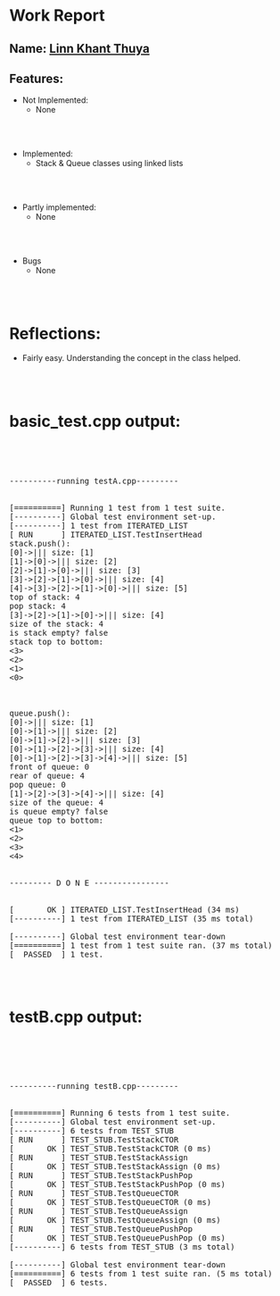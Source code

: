 # Work Report

## Name: <ins> Linn Khant Thuya </ins>

## Features:

- Not Implemented:
  - None

<br><br>

- Implemented:
  - Stack & Queue classes using linked lists

<br><br>

- Partly implemented:
  - None

<br><br>

- Bugs
  - None

<br><br>

# Reflections:

- Fairly easy. Understanding the concept in the class helped.

<br/><br/>

# basic_test.cpp output:

<pre>
<br/><br/>

----------running testA.cpp---------


[==========] Running 1 test from 1 test suite.
[----------] Global test environment set-up.
[----------] 1 test from ITERATED_LIST
[ RUN      ] ITERATED_LIST.TestInsertHead
stack.push(): 
[0]->||| size: [1]
[1]->[0]->||| size: [2]
[2]->[1]->[0]->||| size: [3]
[3]->[2]->[1]->[0]->||| size: [4]
[4]->[3]->[2]->[1]->[0]->||| size: [5]
top of stack: 4
pop stack: 4
[3]->[2]->[1]->[0]->||| size: [4]
size of the stack: 4
is stack empty? false
stack top to bottom:
<3>
<2>
<1>
<0>



queue.push():
[0]->||| size: [1]
[0]->[1]->||| size: [2]
[0]->[1]->[2]->||| size: [3]
[0]->[1]->[2]->[3]->||| size: [4]
[0]->[1]->[2]->[3]->[4]->||| size: [5]
front of queue: 0
rear of queue: 4
pop queue: 0
[1]->[2]->[3]->[4]->||| size: [4]
size of the queue: 4
is queue empty? false
queue top to bottom:
<1>
<2>
<3>
<4>


--------- D O N E ----------------


[       OK ] ITERATED_LIST.TestInsertHead (34 ms)
[----------] 1 test from ITERATED_LIST (35 ms total)

[----------] Global test environment tear-down
[==========] 1 test from 1 test suite ran. (37 ms total)
[  PASSED  ] 1 test.
<br/><br/>
</pre>

# testB.cpp output:

<pre>
<br/><br/>


----------running testB.cpp---------


[==========] Running 6 tests from 1 test suite.
[----------] Global test environment set-up.
[----------] 6 tests from TEST_STUB
[ RUN      ] TEST_STUB.TestStackCTOR
[       OK ] TEST_STUB.TestStackCTOR (0 ms)
[ RUN      ] TEST_STUB.TestStackAssign
[       OK ] TEST_STUB.TestStackAssign (0 ms)
[ RUN      ] TEST_STUB.TestStackPushPop
[       OK ] TEST_STUB.TestStackPushPop (0 ms)
[ RUN      ] TEST_STUB.TestQueueCTOR
[       OK ] TEST_STUB.TestQueueCTOR (0 ms)
[ RUN      ] TEST_STUB.TestQueueAssign
[       OK ] TEST_STUB.TestQueueAssign (0 ms)
[ RUN      ] TEST_STUB.TestQueuePushPop
[       OK ] TEST_STUB.TestQueuePushPop (0 ms)
[----------] 6 tests from TEST_STUB (3 ms total)

[----------] Global test environment tear-down
[==========] 6 tests from 1 test suite ran. (5 ms total)
[  PASSED  ] 6 tests.
<br/><br/>
</pre>
